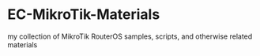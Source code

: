 # EC-MikroTik-Materials
my collection of MikroTik RouterOS samples, scripts, and otherwise related materials
